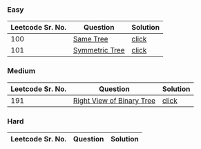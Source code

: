 ### Easy 
Leetcode Sr. No. | Question | Solution
-------------|------------- | -------------
100 | [Same Tree](https://leetcode.com/problems/same-tree/) | [click](./Solutions/SameTree.java)
101 | [Symmetric Tree](https://leetcode.com/problems/symmetric-tree/) | [click](./Solutions/SymmetricTree.java)

### Medium
Leetcode Sr. No. | Question | Solution
-------------|------------- | -------------
191 | [Right View of Binary Tree](https://leetcode.com/problems/binary-tree-right-side-view/) | [click](./Solutions/RightView.java)

### Hard
Leetcode Sr. No. | Question | Solution
-------------|------------- | -------------